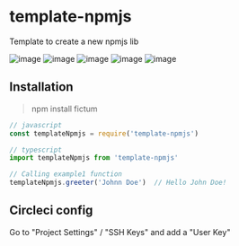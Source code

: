 # template-npmjs
Template to create a new npmjs lib

![image](https://img.shields.io/github/license/leal32b/template-npmjs?style=flat-square)
![image](https://img.shields.io/npm/v/template-npmjs?style=flat-square)
![image](https://img.shields.io/npm/dw/template-npmjs?style=flat-square)
![image](https://img.shields.io/circleci/build/github/leal32b/template-npmjs/main?style=flat-square)
![image](https://img.shields.io/github/issues/leal32b/template-npmjs?style=flat-square)

## Installation
> npm install fictum

```javascript
// javascript
const templateNpmjs = require('template-npmjs')
```

```typescript
// typescript
import templateNpmjs from 'template-npmjs'
```

```typescript
// Calling example1 function
templateNpmjs.greeter('Johnn Doe')  // Hello John Doe!
```

## Circleci config
Go to "Project Settings" / "SSH Keys" and add a "User Key"

